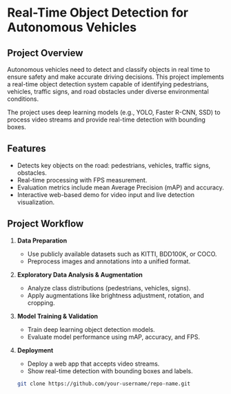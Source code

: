 # Real-Time Object Detection for Autonomous Vehicles

## Project Overview
Autonomous vehicles need to detect and classify objects in real time to ensure safety and make accurate driving decisions. This project implements a real-time object detection system capable of identifying pedestrians, vehicles, traffic signs, and road obstacles under diverse environmental conditions.

The project uses deep learning models (e.g., YOLO, Faster R-CNN, SSD) to process video streams and provide real-time detection with bounding boxes.

## Features
- Detects key objects on the road: pedestrians, vehicles, traffic signs, obstacles.
- Real-time processing with FPS measurement.
- Evaluation metrics include mean Average Precision (mAP) and accuracy.
- Interactive web-based demo for video input and live detection visualization.

## Project Workflow
1. **Data Preparation**
   - Use publicly available datasets such as KITTI, BDD100K, or COCO.
   - Preprocess images and annotations into a unified format.

2. **Exploratory Data Analysis & Augmentation**
   - Analyze class distributions (pedestrians, vehicles, signs).
   - Apply augmentations like brightness adjustment, rotation, and cropping.

3. **Model Training & Validation**
   - Train deep learning object detection models.
   - Evaluate model performance using mAP, accuracy, and FPS.

4. **Deployment**
   - Deploy a web app that accepts video streams.
   - Show real-time detection with bounding boxes and labels.


   ```bash
   git clone https://github.com/your-username/repo-name.git
